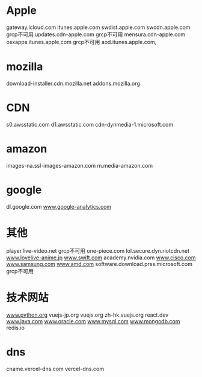 # Apple
gateway.icloud.com
itunes.apple.com
swdist.apple.com
swcdn.apple.com grcp不可用
updates.cdn-apple.com grcp不可用
mensura.cdn-apple.com
osxapps.itunes.apple.com grcp不可用
aod.itunes.apple.com,

# mozilla
download-installer.cdn.mozilla.net
addons.mozilla.org

# CDN
s0.awsstatic.com
d1.awsstatic.com
cdn-dynmedia-1.microsoft.com

# amazon
images-na.ssl-images-amazon.com
m.media-amazon.com

# google
dl.google.com
www.google-analytics.com

# 其他
player.live-video.net grcp不可用
one-piece.com
lol.secure.dyn.riotcdn.net
www.lovelive-anime.jp
www.swift.com
academy.nvidia.com
www.cisco.com
www.samsung.com
www.amd.com
software.download.prss.microsoft.com grcp不可用

# 技术网站
www.python.org
vuejs-jp.org
vuejs.org
zh-hk.vuejs.org
react.dev
www.java.com
www.oracle.com
www.mysql.com
www.mongodb.com
redis.io

# dns
cname.vercel-dns.com
vercel-dns.com
